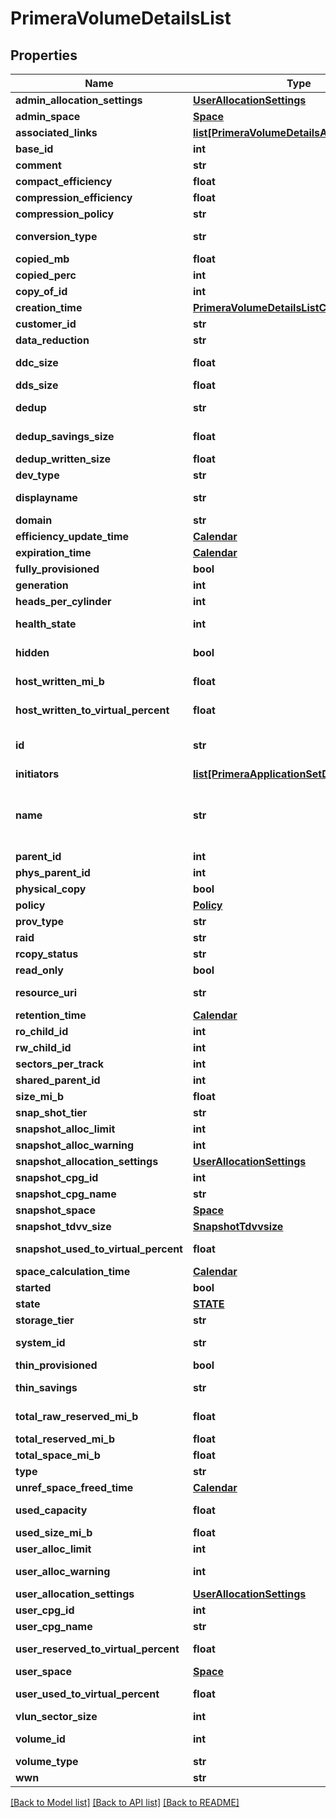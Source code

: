 # PrimeraVolumeDetailsList

## Properties
Name | Type | Description | Notes
------------ | ------------- | ------------- | -------------
**admin_allocation_settings** | [**UserAllocationSettings**](UserAllocationSettings.md) |  | [optional] 
**admin_space** | [**Space**](Space.md) |  | [optional] 
**associated_links** | [**list[PrimeraVolumeDetailsAssociatedLinks]**](PrimeraVolumeDetailsAssociatedLinks.md) | Associated Links | [optional] 
**base_id** | **int** | snapshot Tdvv Size | [optional] 
**comment** | **str** | Comments | [optional] 
**compact_efficiency** | **float** | Compact Efficiency | [optional] 
**compression_efficiency** | **float** | Compression Efficiency | [optional] 
**compression_policy** | **str** | Compression Policy | [optional] 
**conversion_type** | **str** | Conversion Type of Volume | [optional] 
**copied_mb** | **float** | Copied MB | [optional] 
**copied_perc** | **int** | Copied Perecentage | [optional] 
**copy_of_id** | **int** | Copy of Id | [optional] 
**creation_time** | [**PrimeraVolumeDetailsListCreationTime**](PrimeraVolumeDetailsListCreationTime.md) |  | [optional] 
**customer_id** | **str** | customerId | [optional] 
**data_reduction** | **str** | Data Reduction type | [optional] 
**ddc_size** | **float** | Note, will be updated at most once in an hour | [optional] 
**dds_size** | **float** |  | [optional] 
**dedup** | **str** | Field to indicate Dedup status | [optional] 
**dedup_savings_size** | **float** | Note, will be updated at most once in an hour | [optional] 
**dedup_written_size** | **float** |  | [optional] 
**dev_type** | **str** | Device Type &#x60;Filter&#x60; | [optional] 
**displayname** | **str** | Display name of the volume | [optional] 
**domain** | **str** | Domain of the volume | [optional] 
**efficiency_update_time** | [**Calendar**](Calendar.md) |  | [optional] 
**expiration_time** | [**Calendar**](Calendar.md) |  | [optional] 
**fully_provisioned** | **bool** |  | [optional] 
**generation** | **int** | generation &#x60;Filter, Sort&#x60; | [optional] 
**heads_per_cylinder** | **int** | Heads per Cylinder | [optional] 
**health_state** | **int** | Health status of the Volume. &#x60;Filter, Sort&#x60; | [optional] 
**hidden** | **bool** | Flag to know if the Volume is hidden or not | [optional] 
**host_written_mi_b** | **float** | Host written data size in MiB. &#x60;Filter, Sort&#x60; | [optional] 
**host_written_to_virtual_percent** | **float** | Host written to virtual percent | [optional] 
**id** | **str** | UUID string uniquely identifying the storage system object. &#x60;Filter&#x60; | [optional] 
**initiators** | [**list[PrimeraApplicationSetDetailsInitiators]**](PrimeraApplicationSetDetailsInitiators.md) | Initiator details | [optional] 
**name** | **str** | A user friendly name to identify the storage system volume (resourceName). &#x60;Filter, Sort&#x60; | [optional] 
**parent_id** | **int** | Parent Id &#x60;Filter&#x60; | [optional] 
**phys_parent_id** | **int** | physical Parent Id | [optional] 
**physical_copy** | **bool** |  | [optional] 
**policy** | [**Policy**](Policy.md) |  | [optional] 
**prov_type** | **str** |  | [optional] 
**raid** | **str** | Raid | [optional] 
**rcopy_status** | **str** | RemoteCopy Status | [optional] 
**read_only** | **bool** |  | [optional] 
**resource_uri** | **str** | resourceUri for detailed volume object | [optional] 
**retention_time** | [**Calendar**](Calendar.md) |  | [optional] 
**ro_child_id** | **int** | RO child id | [optional] 
**rw_child_id** | **int** |  | [optional] 
**sectors_per_track** | **int** | Sector per Track | [optional] 
**shared_parent_id** | **int** | Shared Parent Id | [optional] 
**size_mi_b** | **float** | Size in MiB &#x60;Filter, Sort&#x60; | [optional] 
**snap_shot_tier** | **str** | Snapshot Tier | [optional] 
**snapshot_alloc_limit** | **int** | Snapshot alloc limit | [optional] 
**snapshot_alloc_warning** | **int** | Snapshot alloc Warning | [optional] 
**snapshot_allocation_settings** | [**UserAllocationSettings**](UserAllocationSettings.md) |  | [optional] 
**snapshot_cpg_id** | **int** | Snapshot CPG Id | [optional] 
**snapshot_cpg_name** | **str** | Snapshot CPG name | [optional] 
**snapshot_space** | [**Space**](Space.md) |  | [optional] 
**snapshot_tdvv_size** | [**SnapshotTdvvsize**](SnapshotTdvvsize.md) |  | [optional] 
**snapshot_used_to_virtual_percent** | **float** | Snapshot used to virtual percent | [optional] 
**space_calculation_time** | [**Calendar**](Calendar.md) |  | [optional] 
**started** | **bool** |  | [optional] 
**state** | [**STATE**](STATE.md) |  | [optional] 
**storage_tier** | **str** | Storage Tier | [optional] 
**system_id** | **str** | SystemUid/serialNumber of the array. | [optional] 
**thin_provisioned** | **bool** |  | [optional] 
**thin_savings** | **str** | Thin savings for the detailed volume object | [optional] 
**total_raw_reserved_mi_b** | **float** | Total Raw Reserved Space in MiB | [optional] 
**total_reserved_mi_b** | **float** | Description | [optional] 
**total_space_mi_b** | **float** | Total Space in MiB | [optional] 
**type** | **str** | type | [optional] 
**unref_space_freed_time** | [**Calendar**](Calendar.md) |  | [optional] 
**used_capacity** | **float** | Used volume capacity. &#x60;Filter, Sort&#x60; | [optional] 
**used_size_mi_b** | **float** | Used Size in MiB | [optional] 
**user_alloc_limit** | **int** | User alloc limit | [optional] 
**user_alloc_warning** | **int** | User alloc space limit warning | [optional] 
**user_allocation_settings** | [**UserAllocationSettings**](UserAllocationSettings.md) |  | [optional] 
**user_cpg_id** | **int** | User CPG Id &#x60;Filter&#x60; | [optional] 
**user_cpg_name** | **str** | User CPG Name | [optional] 
**user_reserved_to_virtual_percent** | **float** | User reseved to virtual percent | [optional] 
**user_space** | [**Space**](Space.md) |  | [optional] 
**user_used_to_virtual_percent** | **float** | User used to virtual percent | [optional] 
**vlun_sector_size** | **int** | VLUN sector size | [optional] 
**volume_id** | **int** | Numeric ID of the resource | [optional] 
**volume_type** | **str** | VV Type | [optional] 
**wwn** | **str** | Volume wwn. &#x60;Filter&#x60; | [optional] 

[[Back to Model list]](../README.md#documentation-for-models) [[Back to API list]](../README.md#documentation-for-api-endpoints) [[Back to README]](../README.md)


